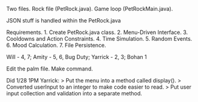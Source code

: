 Two files.
	Rock file (PetRock.java).
	Game loop (PetRockMain.java).

JSON stuff is handled within the PetRock.java

Requirements.
	1. Create PetRock.java class.
	2. Menu-Driven Interface.
	3. Cooldowns and Action Constraints.
	4. Time Simulation.
	5. Random Events.
	6. Mood Calculation.
	7. File Persistence.

Will - 4, 7; Amity - 5, 6, Bug Duty;  Yarrick - 2, 3; Bohan 1
	
Edit the palm file.
	Make command.

Did 1/28 1PM Yarrick:
	> Put the menu into a method called display().
	> Converted userInput to an integer to make code easier to read.
	> Put user input collection and validation into a separate method.